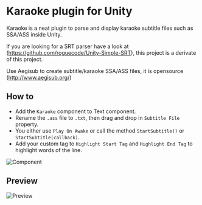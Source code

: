 # Karaoke plugin for Unity
Karaoke is a neat plugin to parse and display karaoke subtitle files such as SSA/ASS inside Unity.

If you are looking for a SRT parser have a look at (https://github.com/roguecode/Unity-Simple-SRT), this project is a derivate of this project.

Use Aegisub to create subtitle/karaoke SSA/ASS files, it is opensource (http://www.aegisub.org/)

## How to
- Add the `Karaoke` component to Text component.
- Rename the `.ass` file to `.txt`, then drag and drop in `Subtitle File` property.
- You either use `Play On Awake` or call the method `StartSubtitle()` or `StartSubtitle(callback)`.
- Add your custom tag to `Highlight Start Tag` and `Highlight End Tag` to highlight words of the line.

![Component](https://github.com/hammerplay-studios/karaoke/blob/master/ReadmeFiles/Karaoke-Component.PNG?raw=true)

## Preview
![Preview](https://github.com/hammerplay-studios/karaoke/blob/master/ReadmeFiles/preview.gif?raw=true)
